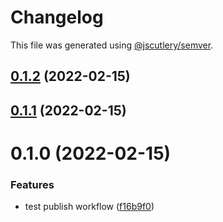 # Changelog

This file was generated using [@jscutlery/semver](https://github.com/jscutlery/semver).

## [0.1.2](https://github.com/SiaFoundation/web/compare/sia-core-0.1.1...sia-core-0.1.2) (2022-02-15)



## [0.1.1](https://github.com/SiaFoundation/web/compare/sia-core-0.1.0...sia-core-0.1.1) (2022-02-15)



# 0.1.0 (2022-02-15)


### Features

* test publish workflow ([f16b9f0](https://github.com/SiaFoundation/web/commit/f16b9f05acc8222a63c58c1f8f956c3d53ef1fe7))
